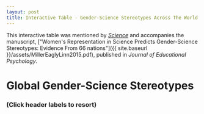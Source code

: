 ```yaml
---
layout: post
title: Interactive Table - Gender-Science Stereotypes Across The World
---
```


This interactive table was mentioned by [_Science_](http://news.sciencemag.org/education/2015/04/women-best-men-stem-faculty-hiring-study) and accompanies the manuscript, ["Women's Representation in Science Predicts Gender-Science Stereotypes: Evidence From 66 nations"]({{ site.baseurl }}/assets/MillerEaglyLinn2015.pdf), published in _Journal of Educational Psychology_.


<script src="../assets/test/lib/d3.v3.min.js"></script>
<link rel="stylesheet" href="../assets/test/styles/styles.css">

<div id="table" style="padding-top: 0px;">
  <div id="titleCustom">
    <h1><strong>Global Gender-Science Stereotypes</strong></h1>
    <h3>(Click header labels to resort)</h3>
  </div>
  <div class="top25" style="text-align: center;"></div>
  <script src="../assets/test/js/top25.js"></script>
</div>
